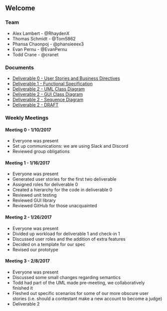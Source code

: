 ## Welcome

### Team
* Alex Lambert - @RhaydenX
* Thomas Schmidt - @Tom5862
* Phansa Chaonpoj - @phansieeex3
* Evan Pernu - @EvanPernu
* Todd Crane - @cranet

### Documents
* [Deliverable 0 - User Stories and Business Directives](https://drive.google.com/open?id=0B6yjXXxHlHV7Qnh5M3N1U0xjWEk)
* [Deliverable 1 - Functional Specification](https://drive.google.com/open?id=0B6yjXXxHlHV7bG5jTkR1NWFNM2M)
* [Deliverable 2 - UML Class Diagram](https://drive.google.com/open?id=0B6yjXXxHlHV7ZFRfdGs1SExMU1U)
* [Deliverable 2 - GUI Class Diagram](https://drive.google.com/open?id=0B6yjXXxHlHV7UmxkWDNqb2Zad3M)
* [Deliverable 2 - Sequence Diagram](https://drive.google.com/open?id=0B6yjXXxHlHV7bklMcUNfMklpUk0)
* [Deliverable 2 - DRAFT](https://drive.google.com/open?id=0B6yjXXxHlHV7TEV6RnMxMUpaSXM)

### Weekly Meetings

#### Meeting 0 - 1/10/2017 
 * Everyone was present  
 * Set up communications: we are using Slack and Discord 
 * Reviewed group obligations
 
#### Meeting 1 - 1/16/2017
* Everyone was present
* Generated user stories for the first two deliverable
* Assigned roles for deliverable 0
* Created a hierarchy for the code in deliverable 0
* Reviewed unit testing
* Reviewed GUI library
* Reviewed GitHub for those unacquainted

#### Meeting 2 - 1/26/2017
* Everyone was present
* Divided up workload for deliverable 1 and check-in 1
* Discussed user roles and the addition of extra features
* Decided on a template for our spec
* Revised our prototype

#### Meeting 3 - 2/8/2017
* Everyone was present
* Discussed some small changes regarding semantics
* Todd had part of the UML made pre-meeting, we collaboratively finished it
* Fleshed out specific scenarios for some of our more obscure user stories (i.e. should a contestant make a new account to become a judge)
* Deliverable 2
